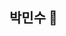 ## 박민수 👋

<!--
**minsu2606/minsu2606** is a ✨ _special_ ✨ repository because its `README.md` (this file) appears on your GitHub profile.
- 🔭 학력 : 소프트웨어 공학
- 🌱 사용 언어 
    -프론트엔드 : HTML, CSS, JAVASCRIPT
    -백엔드 : JAVA, PYTHON, C#
- 👯 장점 : 
- 🤔 단점 : 
- 💬 Ask me about ...
- 📫 How to reach me: ...
- 😄 Pronouns: ...
- ⚡ Fun fact: ...
-->

